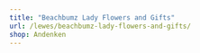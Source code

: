 ```yaml
---
title: "Beachbumz Lady Flowers and Gifts"
url: /lewes/beachbumz-lady-flowers-and-gifts/
shop: Andenken
---
```

